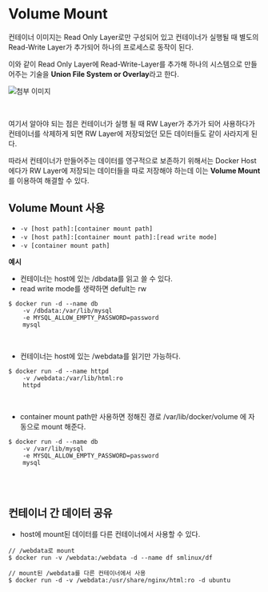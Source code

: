 # Volume Mount

컨테이너 이미지는 Read Only Layer로만 구성되어 있고 컨테이너가 실행될 때 별도의 Read-Write Layer가 추가되어 하나의 프로세스로 동작이 된다.

이와 같이 Read Only Layer에 Read-Write-Layer를 추가해 하나의 시스템으로 만들어주는 기술을 **Union File System or Overlay**라고 한다.

![첨부 이미지](https://file-upload-store-jdd.s3.ap-northeast-2.amazonaws.com/layers.png)

<br/>

여기서 알아야 되는 점은 컨테이너가 실행 될 때 RW Layer가 추가가 되어 사용하다가 컨테이너를 삭제하게 되면 RW Layer에 저장되었던 모든 데이터들도 같이 사라지게 된다.

따라서 컨테이너가 만들어주는 데이터를 영구적으로 보존하기 위해서는 Docker Host에다가 RW Layer에 저장되는 데이터들을 따로 저장해야 하는데 이는 **Volume Mount**를 이용하여 해결할 수 있다.

## Volume Mount 사용

- `-v [host path]:[container mount path]`
- `-v [host path]:[container mount path]:[read write mode]`
- `-v [container mount path]`

**예시**

- 컨테이너는 host에 있는 /dbdata를 읽고 쓸 수 있다.
- read write mode를 생략하면 defult는 rw

```
$ docker run -d --name db
    -v /dbdata:/var/lib/mysql
    -e MYSQL_ALLOW_EMPTY_PASSWORD=password 
    mysql
```

<br/>

- 컨테이너는 host에 있는 /webdata를 읽기만 가능하다.

```
$ docker run -d --name httpd
    -v /webdata:/var/lib/html:ro
    httpd
```

<br/>

- container mount path만 사용하면 정해진 경로 /var/lib/docker/volume 에 자동으로 mount 해준다.

```
$ docker run -d --name db
    -v /var/lib/mysql
    -e MYSQL_ALLOW_EMPTY_PASSWORD=password 
    mysql
```

<br/>
<br/>

## 컨테이너 간 데이터 공유

- host에 mount된 데이터를 다른 컨테이너에서 사용할 수 있다.

```
// /webdata로 mount
$ docker run -v /webdata:/webdata -d --name df smlinux/df

// mount된 /webdata를 다른 컨테이너에서 사용
$ docker run -d -v /webdata:/usr/share/nginx/html:ro -d ubuntu
```

